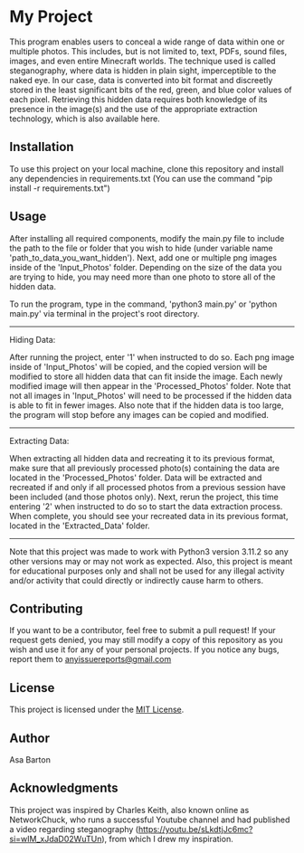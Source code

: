 # My Project

This program enables users to conceal a wide range of data within one or multiple photos. This 
includes, but is not limited to, text, PDFs, sound files, images, and even entire Minecraft 
worlds. The technique used is called steganography, where data is hidden in plain sight, 
imperceptible to the naked eye. In our case, data is converted into bit format and discreetly
stored in the least significant bits of the red, green, and blue color values of each pixel. 
Retrieving this hidden data requires both knowledge of its presence in the image(s) and the use 
of the appropriate extraction technology, which is also available here.

## Installation

To use this project on your local machine, clone this repository and install any dependencies in
requirements.txt (You can use the command "pip install -r requirements.txt")

## Usage

After installing all required components, modify the main.py file to include the path to the file or
folder that you wish to hide (under variable name 'path_to_data_you_want_hidden'). Next, add one or 
multiple png images inside of the 'Input_Photos' folder. Depending on the size of the data you are
trying to hide, you may need more than one photo to store all of the hidden data. 

To run the program, type in the command, 'python3 main.py' or 'python main.py' via terminal in the 
project's root directory. 

***

Hiding Data:

After running the project, enter '1' when instructed to do so. Each png image inside
of 'Input_Photos' will be copied, and the copied version will be modified to store all hidden data 
that can fit inside the image. Each newly modified image will then appear in the 'Processed_Photos'
folder. Note that not all images in 'Input_Photos' will need to be processed if the hidden data is
able to fit in fewer images. Also note that if the hidden data is too large, the program will stop
before any images can be copied and modified.

***

Extracting Data:

When extracting all hidden data and recreating it to its previous format, make sure that all previously
processed photo(s) containing the data are located in the 'Processed_Photos' folder. Data will be
extracted and recreated if and only if all processed photos from a previous session have been included
(and those photos only). Next, rerun the project, this time entering '2' when instructed to do so to 
start the data extraction process. When complete, you should see your recreated data in its previous
format, located in the 'Extracted_Data' folder.

***

Note that this project was made to work with Python3 version 3.11.2 so any other versions may or may
not work as expected. Also, this project is meant for educational purposes only and shall not be used
for any illegal activity and/or activity that could directly or indirectly cause harm to others. 

## Contributing

If you want to be a contributor, feel free to submit a pull request! If your request gets denied, you may
still modify a copy of this repository as you wish and use it for any of your personal projects. If you
notice any bugs, report them to anyissuereports@gmail.com

## License

This project is licensed under the [MIT License](LICENSE.txt).

## Author

Asa Barton

## Acknowledgments

This project was inspired by Charles Keith, also known online as NetworkChuck, who runs a successful Youtube 
channel and had published a video regarding steganography (https://youtu.be/sLkdtjJc6mc?si=wIM_xJdaD02WuTUn), 
from which I drew my inspiration.
